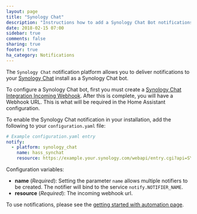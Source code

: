 ```yaml
---
layout: page
title: "Synology Chat"
description: "Instructions how to add a Synology Chat Bot notifications to Home Assistant."
date: 2018-02-15 07:00
sidebar: true
comments: false
sharing: true
footer: true
ha_category: Notifications
---
```


The `Synology Chat` notification platform allows you to deliver notifications to your [Synology Chat](https://www.synology.com/en-us/dsm/feature/chat) install as a Synology Chat bot.

To configure a Synology Chat bot, first you must create a [Synology Chat Integration Incoming Webhook](https://www.synology.com/en-us/knowledgebase/DSM/tutorial/Collaboration/How_to_configure_webhooks_and_slash_commands_in_Chat_Integration#t2.1). After this is complete, you will have a Webhook URL. This is what will be required in the Home Assistant configuration.


To enable the Synology Chat notification in your installation, add the following to your `configuration.yaml` file:

```yaml
# Example configuration.yaml entry
notify:
  - platform: synology_chat
    name: hass_synchat
    resource: https://example.your.synology.com/webapi/entry.cgi?api=SYNO.Chat.External&method=incoming&version=1&token=ABCDEFG
```

Configuration variables:

- **name** (*Required*): Setting the  parameter `name` allows multiple notifiers to be created. The notifier will bind to the service `notify.NOTIFIER_NAME`.
- **resource** (*Required*): The incoming webhook url.

To use notifications, please see the [getting started with automation page](/getting-started/automation/).

